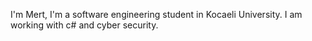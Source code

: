 I'm Mert, I'm a software engineering student in Kocaeli University.
I am working with c# and cyber security.
